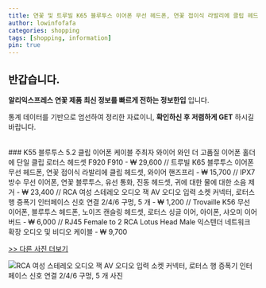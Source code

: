 ```yaml
---
title: 연꽃 및 트루빌 K65 블루투스 이어폰 무선 헤드폰, 연꽃 접이식 라발리에 클립 헤드셋, 와이어 핸즈프리 
author: lowinfofafa
categories: shopping
tags: [shopping, information]
pin: true
---
```


## 반갑습니다. 

**알리익스프레스 연꽃 제품 최신 정보를 빠르게 전하는 정보한입** 입니다.

통계 데이터를 기반으로 엄선하여 정리한 자료이니, **확인하신 후 저렴하게 GET** 하시길 바랍니다.

<br >
### K55 블루투스 5.2 클립 이어폰 케이블 주최자 와이어 와인 더 고품질 이어폰 홀더에 단일 클립 로터스 헤드셋 F920 F910  - ₩ 29,600 // 트루빌 K65 블루투스 이어폰 무선 헤드폰, 연꽃 접이식 라발리에 클립 헤드셋, 와이어 핸즈프리  - ₩ 15,700 // IPX7 방수 무선 이어폰, 연꽃 블루투스, 유선 통화, 진동 헤드셋, 귀에 대한 물에 대한 소음 제거  - ₩ 23,400 // RCA 여성 스테레오 오디오 잭 AV 오디오 입력 소켓 커넥터, 로터스 행 증폭기 인터페이스 신호 연결 2/4/6 구멍, 5 개  - ₩ 1,200 // Trovaille K56 무선 이어폰, 블루투스 헤드폰, 노이즈 캔슬링 헤드셋, 로터스 싱글 이어, 아이폰, 샤오미 이어버드  - ₩ 6,000 // RJ45 Female to 2 RCA Lotus Head Male 익스텐더 네트워크 확장 오디오 및 비디오 케이블  - ₩ 9,700

[>> 다른 사진 더보기](https://alongwithus.com/연꽃-2979)

![RCA 여성 스테레오 오디오 잭 AV 오디오 입력 소켓 커넥터, 로터스 행 증폭기 인터페이스 신호 연결 2/4/6 구멍, 5 개  사진]()
                        